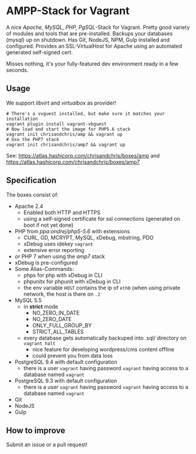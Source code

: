 # AMPP-Stack for Vagrant
A nice *Apache, MySQL, PHP, PgSQL*-Stack for Vagrant. Pretty good variety of modules and tools that are pre-installed. Backups your databases (mysql) up on shutdown. Has Git, NodeJS, NPM, Gulp installed and configured. Provides an SSL-VirtualHost for Apache using an automated generated self-signed cert.

Misses nothing, it's your fully-featured dev environment ready in a few seconds.

##  Usage

We support *libvirt* and *virtualbox* as provider!

```
# There's a vvguest installed, but make sure it matches your installation
vagrant plugin install vagrant-vbguest
# Now load and start the image for PHP5.6 stack
vagrant init chrisandchris/amp && vagrant up
# Use the PHP7 stack
vagrant init chrisandchris/amp7 && vagrant up
```

See: https://atlas.hashicorp.com/chrisandchris/boxes/amp and https://atlas.hashicorp.com/chrisandchris/boxes/amp7

## Specification
The boxes consist of:

- Apache 2.4
    - Enabled both HTTP and HTTPS
    - using a self-signed certificate for ssl connections (generated on boot if not yet done)
- PHP from *ppa:ondrej/php5-5.6* with extensions
    - CURL, GD, MCRYPT, MySQL, xDebug, mbstring, PDO
    - xDebug uses idekey `vagrant`
    - extensive error reporting
- *or* PHP 7 when using the *amp7* stack
- xDebug is pre-configured
- Some Alias-Commands:
    - phpx for php with xDebug in CLI
    - phpunitx for phpunit with xDebug in CLI
    - the env variable `HOST` contains the ip of `eth0` (when using private network, the host is there on `.2`
- MySQL 5.5
    - in **strict** mode
        - NO_ZERO_IN_DATE
        - NO_ZERO_DATE
        - ONLY_FULL_GROUP_BY
        - STRICT_ALL_TABLES
    - every database gets automatically backuped into .sql/ directory on `vagrant halt`
        - nice feature for developing wordpress/cms content offline
        - could prevent you from data loss
- PostgreSQL 9.4 with default configuration
    - there is a user `vagrant` having password `vagrant` having access to a database named `vagrant`
- PostgreSQL 9.3 with default configuration
    - there is a user `vagrant` having password `vagrant` having access to a database named `vagrant`
- Git
- NodeJS
- Gulp

## How to improve
Submit an issue or a pull request!
